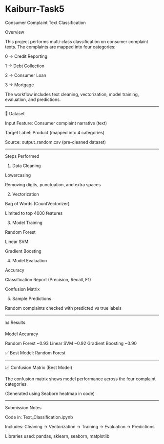 # Kaiburr-Task5
Consumer Complaint Text Classification

Overview

This project performs multi-class classification on consumer complaint texts.
The complaints are mapped into four categories:

0 → Credit Reporting

1 → Debt Collection

2 → Consumer Loan

3 → Mortgage


The workflow includes text cleaning, vectorization, model training, evaluation, and predictions.


---

📂 Dataset

Input Feature: Consumer complaint narrative (text)

Target Label: Product (mapped into 4 categories)

Source: output_random.csv (pre-cleaned dataset)

---

Steps Performed

1. Data Cleaning

Lowercasing

Removing digits, punctuation, and extra spaces



2. Vectorization

Bag of Words (CountVectorizer)

Limited to top 4000 features



3. Model Training

Random Forest

Linear SVM

Gradient Boosting



4. Model Evaluation

Accuracy

Classification Report (Precision, Recall, F1)

Confusion Matrix



5. Sample Predictions

Random complaints checked with predicted vs true labels

---

📊 Results

Model	Accuracy

Random Forest	~0.93
Linear SVM	~0.92
Gradient Boosting	~0.90


✅ Best Model: Random Forest


---

📈 Confusion Matrix (Best Model)

The confusion matrix shows model performance across the four complaint categories.

(Generated using Seaborn heatmap in code)

---

Submission Notes

Code in: Text_Classification.ipynb

Includes: Cleaning → Vectorization → Training → Evaluation → Predictions

Libraries used: pandas, sklearn, seaborn, matplotlib 
